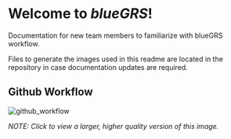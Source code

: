 # Welcome to _blueGRS_!
Documentation for new team members to familiarize with blueGRS workflow. 

Files to generate the images used in this readme are located in the repository
in case documentation updates are required.

## Github Workflow
![github_workflow](https://user-images.githubusercontent.com/40513675/58376840-9b807680-7f41-11e9-9684-48115a4d1507.jpg)

_NOTE: Click to view a larger, higher quality version of this image._
